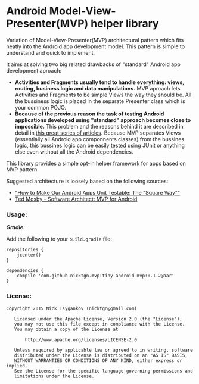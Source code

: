 # Android Model-View-Presenter(MVP) helper library

Variation of Model-View-Presenter(MVP) architectural pattern which fits neatly into the Android app development model. This pattern is simple to understand and quick to implement. 

It aims at solving two big related drawbacks of "standard" Android app development aproach:
*  **Activities and Fragments usually tend to handle everything: views, routing, business logic and data manipulations.** MVP aproach lets Activities and Fragments to be simple Views the way they should be. All the bussiness logic is placed in the separate Presenter class which is your common POJO.
*  **Because of the previous reason the task of testing Android applications developed using "standard" approach becomes close to impossible.** This problem and the reasons behind it are described in detail in [this great series of articles](http://www.philosophicalhacker.com/2015/04/17/why-android-unit-testing-is-so-hard-pt-1/). Because MVP separates Views (essentially all Android app componnents classes) from the bussines logic, this bussines logic can be easily tested using JUnit or anything else even without all the Android dependencies.

This library provides a simple opt-in helper framework for apps based on MVP pattern.

Suggested architecture is loosely based on the following sources:
* ["How to Make Our Android Apps Unit Testable: The "Square Way""](http://www.philosophicalhacker.com/2015/05/01/how-to-make-our-android-apps-unit-testable-pt-1/)
* [Ted Mosby - Software Architect: MVP for Android](http://hannesdorfmann.com/android/mosby/)

### Usage:
***Gradle:***

Add the following to your `build.gradle` file:
```
repositories {
    jcenter()
}

dependencies {
    compile 'com.github.nicktgn.mvp:tiny-android-mvp:0.1.2@aar'
}
```

### License:
```
Copyright 2015 Nick Tsygankov (nicktgn@gmail.com)

   Licensed under the Apache License, Version 2.0 (the "License");
   you may not use this file except in compliance with the License.
   You may obtain a copy of the License at

       http://www.apache.org/licenses/LICENSE-2.0

   Unless required by applicable law or agreed to in writing, software
   distributed under the License is distributed on an "AS IS" BASIS,
   WITHOUT WARRANTIES OR CONDITIONS OF ANY KIND, either express or implied.
   See the License for the specific language governing permissions and
   limitations under the License.
```

